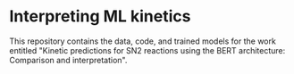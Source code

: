 # Interpreting ML kinetics

This repository contains the data, code, and trained models for the work entitled "Kinetic predictions for SN2 reactions using the BERT architecture: Comparison and interpretation". 


